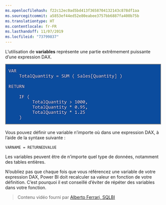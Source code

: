 ```yaml
---
ms.openlocfilehash: f22c12ec0ad5bd413f3658704132143c878df1aa
ms.sourcegitcommit: a5853ef44ed52e80eabee3757bb6887fa400b75b
ms.translationtype: HT
ms.contentlocale: fr-FR
ms.lasthandoff: 11/07/2019
ms.locfileid: "73799837"
---
```

L’utilisation de **variables** représente une partie extrêmement puissante d’une expression DAX.

![](media/7-4-dax-expressions/dax-variables_1.png)

Vous pouvez définir une variable n’importe où dans une expression DAX, à l’aide de la syntaxe suivante :

    VARNAME = RETURNEDVALUE

Les variables peuvent être de n’importe quel type de données, notamment des tables entières.

N’oubliez pas que chaque fois que vous référencez une variable de votre expression DAX, Power BI doit recalculer sa valeur en fonction de votre définition. C’est pourquoi il est conseillé d’éviter de répéter des variables dans votre fonction.

> Contenu vidéo fourni par [Alberto Ferrari, SQLBI](https://www.sqlbi.com/learning-dax)
> 
> 

